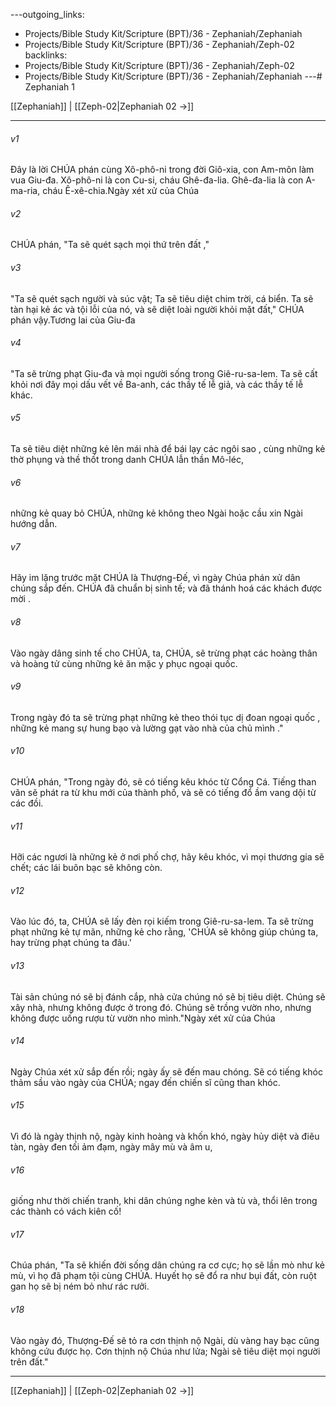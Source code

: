 ---outgoing_links:
  - Projects/Bible Study Kit/Scripture (BPT)/36 - Zephaniah/Zephaniah
  - Projects/Bible Study Kit/Scripture (BPT)/36 - Zephaniah/Zeph-02
backlinks:
  - Projects/Bible Study Kit/Scripture (BPT)/36 - Zephaniah/Zeph-02
  - Projects/Bible Study Kit/Scripture (BPT)/36 - Zephaniah/Zephaniah
---# Zephaniah 1

[[Zephaniah]] | [[Zeph-02|Zephaniah 02 →]]
***



###### v1 
Đây là lời CHÚA phán cùng Xô-phô-ni trong đời Giô-xia, con Am-môn làm vua Giu-đa. Xô-phô-ni là con Cu-si, cháu Ghê-đa-lia. Ghê-đa-lia là con A-ma-ria, cháu Ê-xê-chia.Ngày xét xử của Chúa 

###### v2 
CHÚA phán, "Ta sẽ quét sạch mọi thứ trên đất ," 

###### v3 
"Ta sẽ quét sạch người và súc vật; Ta sẽ tiêu diệt chim trời, cá biển. Ta sẽ tàn hại kẻ ác và tội lỗi của nó, và sẽ diệt loài người khỏi mặt đất," CHÚA phán vậy.Tương lai của Giu-đa 

###### v4 
"Ta sẽ trừng phạt Giu-đa và mọi người sống trong Giê-ru-sa-lem. Ta sẽ cất khỏi nơi đây mọi dấu vết về Ba-anh, các thầy tế lễ giả, và các thầy tế lễ khác. 

###### v5 
Ta sẽ tiêu diệt những kẻ lên mái nhà để bái lạy các ngôi sao , cùng những kẻ thờ phụng và thề thốt trong danh CHÚA lẫn thần Mô-léc, 

###### v6 
những kẻ quay bỏ CHÚA, những kẻ không theo Ngài hoặc cầu xin Ngài hướng dẫn. 

###### v7 
Hãy im lặng trước mặt CHÚA là Thượng-Đế, vì ngày Chúa phán xử dân chúng sắp đến. CHÚA đã chuẩn bị sinh tế; và đã thánh hoá các khách được mời . 

###### v8 
Vào ngày dâng sinh tế cho CHÚA, ta, CHÚA, sẽ trừng phạt các hoàng thân và hoàng tử cùng những kẻ ăn mặc y phục ngoại quốc. 

###### v9 
Trong ngày đó ta sẽ trừng phạt những kẻ theo thói tục dị đoan ngoại quốc , những kẻ mang sự hung bạo và lường gạt vào nhà của chủ mình ." 

###### v10 
CHÚA phán, "Trong ngày đó, sẽ có tiếng kêu khóc từ Cổng Cá. Tiếng than vãn sẽ phát ra từ khu mới của thành phố, và sẽ có tiếng đổ ầm vang dội từ các đồi. 

###### v11 
Hỡi các ngươi là những kẻ ở nơi phố chợ, hãy kêu khóc, vì mọi thương gia sẽ chết; các lái buôn bạc sẽ không còn. 

###### v12 
Vào lúc đó, ta, CHÚA sẽ lấy đèn rọi kiếm trong Giê-ru-sa-lem. Ta sẽ trừng phạt những kẻ tự mãn, những kẻ cho rằng, 'CHÚA sẽ không giúp chúng ta, hay trừng phạt chúng ta đâu.' 

###### v13 
Tài sản chúng nó sẽ bị đánh cắp, nhà cửa chúng nó sẽ bị tiêu diệt. Chúng sẽ xây nhà, nhưng không được ở trong đó. Chúng sẽ trồng vườn nho, nhưng không được uống rượu từ vườn nho mình."Ngày xét xử của Chúa 

###### v14 
Ngày Chúa xét xử sắp đến rồi; ngày ấy sẽ đến mau chóng. Sẽ có tiếng khóc thảm sầu vào ngày của CHÚA; ngay đến chiến sĩ cũng than khóc. 

###### v15 
Vì đó là ngày thịnh nộ, ngày kinh hoàng và khốn khó, ngày hủy diệt và điêu tàn, ngày đen tối ảm đạm, ngày mây mù và âm u, 

###### v16 
giống như thời chiến tranh, khi dân chúng nghe kèn và tù và, thổi lên trong các thành có vách kiên cố! 

###### v17 
Chúa phán, "Ta sẽ khiến đời sống dân chúng ra cơ cực; họ sẽ lần mò như kẻ mù, vì họ đã phạm tội cùng CHÚA. Huyết họ sẽ đổ ra như bụi đất, còn ruột gan họ sẽ bị ném bỏ như rác rưởi. 

###### v18 
Vào ngày đó, Thượng-Đế sẽ tỏ ra cơn thịnh nộ Ngài, dù vàng hay bạc cũng không cứu được họ. Cơn thịnh nộ Chúa như lửa; Ngài sẽ tiêu diệt mọi người trên đất."

***
[[Zephaniah]] | [[Zeph-02|Zephaniah 02 →]]

